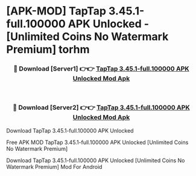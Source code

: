 # [APK-MOD] TapTap 3.45.1-full.100000 APK Unlocked - [Unlimited Coins No Watermark Premium] torhm



<div align="center">
<h3>🔴 Download [Server1] 👉👉 <a href="https://momento.my/?title=TapTap_3.45.1-full.100000_APK_Unlocked">TapTap 3.45.1-full.100000 APK Unlocked Mod Apk</a></h3><br>

<h3>🔴 Download [Server2] 👉👉 <a href="https://momento.my/?title=TapTap_3.45.1-full.100000_APK_Unlocked">TapTap 3.45.1-full.100000 APK Unlocked Mod Apk</a></h3>
</div>



Download TapTap 3.45.1-full.100000 APK Unlocked 

Free APK MOD TapTap 3.45.1-full.100000 APK Unlocked [Unlimited Coins No Watermark Premium]

Download TapTap 3.45.1-full.100000 APK Unlocked [Unlimited Coins No Watermark Premium] Mod For Android
